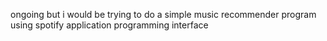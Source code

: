 ongoing but i would be trying to do a simple music recommender program using spotify application programming interface
